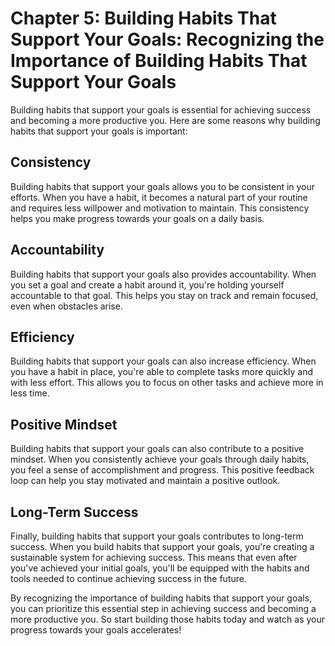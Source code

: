Chapter 5: Building Habits That Support Your Goals: Recognizing the Importance of Building Habits That Support Your Goals
=========================================================================================================================

Building habits that support your goals is essential for achieving success and becoming a more productive you. Here are some reasons why building habits that support your goals is important:

Consistency
-----------

Building habits that support your goals allows you to be consistent in your efforts. When you have a habit, it becomes a natural part of your routine and requires less willpower and motivation to maintain. This consistency helps you make progress towards your goals on a daily basis.

Accountability
--------------

Building habits that support your goals also provides accountability. When you set a goal and create a habit around it, you're holding yourself accountable to that goal. This helps you stay on track and remain focused, even when obstacles arise.

Efficiency
----------

Building habits that support your goals can also increase efficiency. When you have a habit in place, you're able to complete tasks more quickly and with less effort. This allows you to focus on other tasks and achieve more in less time.

Positive Mindset
----------------

Building habits that support your goals can also contribute to a positive mindset. When you consistently achieve your goals through daily habits, you feel a sense of accomplishment and progress. This positive feedback loop can help you stay motivated and maintain a positive outlook.

Long-Term Success
-----------------

Finally, building habits that support your goals contributes to long-term success. When you build habits that support your goals, you're creating a sustainable system for achieving success. This means that even after you've achieved your initial goals, you'll be equipped with the habits and tools needed to continue achieving success in the future.

By recognizing the importance of building habits that support your goals, you can prioritize this essential step in achieving success and becoming a more productive you. So start building those habits today and watch as your progress towards your goals accelerates!
